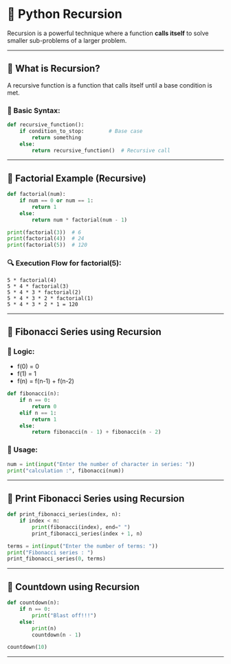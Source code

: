 # 🔁 Python Recursion

Recursion is a powerful technique where a function **calls itself** to solve smaller sub-problems of a larger problem.

---

## 📘 What is Recursion?
A recursive function is a function that calls itself until a base condition is met.

### 🧠 Basic Syntax:
```python
def recursive_function():
    if condition_to_stop:        # Base case
        return something
    else:
        return recursive_function()  # Recursive call
```

---

## 📌 Factorial Example (Recursive)

```python
def factorial(num):
    if num == 0 or num == 1:
        return 1
    else:
        return num * factorial(num - 1)

print(factorial(3))  # 6
print(factorial(4))  # 24
print(factorial(5))  # 120
```

### 🔍 Execution Flow for factorial(5):
```
5 * factorial(4)
5 * 4 * factorial(3)
5 * 4 * 3 * factorial(2)
5 * 4 * 3 * 2 * factorial(1)
5 * 4 * 3 * 2 * 1 = 120
```

---

## 📌 Fibonacci Series using Recursion

### 🔸 Logic:
- f(0) = 0
- f(1) = 1
- f(n) = f(n-1) + f(n-2)

```python
def fibonacci(n):
    if n == 0:
        return 0
    elif n == 1:
        return 1
    else:
        return fibonacci(n - 1) + fibonacci(n - 2)
```

### 🧪 Usage:
```python
num = int(input("Enter the number of character in series: "))
print("calculation :", fibonacci(num))
```

---

## 📌 Print Fibonacci Series using Recursion

```python
def print_fibonacci_series(index, n):
    if index < n:
        print(fibonacci(index), end=" ")
        print_fibonacci_series(index + 1, n)

terms = int(input("Enter the number of terms: "))
print("Fibonacci series : ")
print_fibonacci_series(0, terms)
```

---

## 📌 Countdown using Recursion

```python
def countdown(n):
    if n == 0:
        print("Blast off!!!")
    else:
        print(n)
        countdown(n - 1)

countdown(10)
```

---
